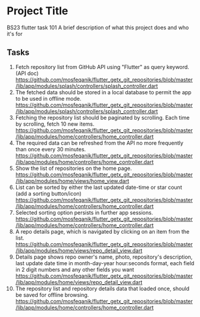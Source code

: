 
# Project Title
BS23 flutter task 101
A brief description of what this project does and who it's for


## Tasks

1. Fetch repository list from GitHub API using "Flutter" as query keyword. (API doc)
https://github.com/mosfeqanik/flutter_getx_git_repositories/blob/master/lib/app/modules/splash/controllers/splash_controller.dart
2. The fetched data should be stored in a local database to permit the app to be used in offline mode.
https://github.com/mosfeqanik/flutter_getx_git_repositories/blob/master/lib/app/modules/splash/controllers/splash_controller.dart
3. Fetching the repository list should be paginated by scrolling. Each time by scrolling, fetch 10 new items.
https://github.com/mosfeqanik/flutter_getx_git_repositories/blob/master/lib/app/modules/home/controllers/home_controller.dart
4. The required data can be refreshed from the API no more frequently than once every 30 minutes.
https://github.com/mosfeqanik/flutter_getx_git_repositories/blob/master/lib/app/modules/home/controllers/home_controller.dart
5. Show the list of repositories on the home page.
https://github.com/mosfeqanik/flutter_getx_git_repositories/blob/master/lib/app/modules/home/views/home_view.dart
6. List can be sorted by either the last updated date-time or star count (add a sorting button/icon)
https://github.com/mosfeqanik/flutter_getx_git_repositories/blob/master/lib/app/modules/home/controllers/home_controller.dart
7. Selected sorting option persists in further app sessions.
https://github.com/mosfeqanik/flutter_getx_git_repositories/blob/master/lib/app/modules/home/controllers/home_controller.dart
8. A repo details page, which is navigated by clicking on an item from the list.
https://github.com/mosfeqanik/flutter_getx_git_repositories/blob/master/lib/app/modules/home/views/repo_detail_view.dart
9. Details page shows repo owner's name, photo, repository's description, last update date time in month-day-year hour:seconds format, each field in 2 digit numbers and any  other fields you want
https://github.com/mosfeqanik/flutter_getx_git_repositories/blob/master/lib/app/modules/home/views/repo_detail_view.dart
10. The repository list and repository details data that loaded once, should be saved for offline browsing.
https://github.com/mosfeqanik/flutter_getx_git_repositories/blob/master/lib/app/modules/home/controllers/home_controller.dart
